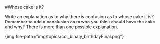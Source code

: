 #Whose cake is it? 

Write an explanation as to why there is confusion as to whose cake it is?
Remember to add a conclusion as to who you think should have the cake and why?
There is more than one possible explanation.

{img file-path="img/topics/col_binary_birthdayFinal.png"}